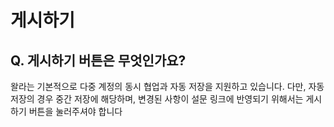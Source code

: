 # 게시하기

## Q. 게시하기 버튼은 무엇인가요?

왈라는 기본적으로 다중 계정의 동시 협업과 자동 저장을 지원하고 있습니다. 다만, 자동 저장의 경우 중간 저장에 해당하며, 변경된 사항이 설문 링크에 반영되기 위해서는 게시하기 버튼을 눌러주셔야 합니다